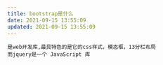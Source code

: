 ```yaml
---
title: bootstrap是什么
date: 2021-09-15 13:55:09
updated: 2021-09-15 13:55:09
---
```


    是web开发库,最具特色的是它的css样式，模态框，13分栏布局
    而jquery是一个 JavaScript 库
